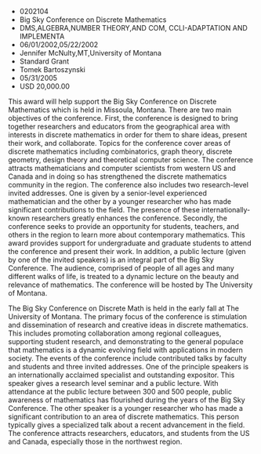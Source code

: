 
* 0202104
* Big Sky Conference on Discrete Mathematics
* DMS,ALGEBRA,NUMBER THEORY,AND COM, CCLI-ADAPTATION AND IMPLEMENTA
* 06/01/2002,05/22/2002
* Jennifer McNulty,MT,University of Montana
* Standard Grant
* Tomek Bartoszynski
* 05/31/2005
* USD 20,000.00

This award will help support the Big Sky Conference on Discrete Mathematics
which is held in Missoula, Montana. There are two main objectives of the
conference. First, the conference is designed to bring together researchers and
educators from the geographical area with interests in discrete mathematics in
order for them to share ideas, present their work, and collaborate. Topics for
the conference cover areas of discrete mathematics including combinatorics,
graph theory, discrete geometry, design theory and theoretical computer science.
The conference attracts mathematicians and computer scientists from western US
and Canada and in doing so has strengthened the discrete mathematics community
in the region. The conference also includes two research-level invited
addresses. One is given by a senior-level experienced mathematician and the
other by a younger researcher who has made significant contributions to the
field. The presence of these internationally-known researchers greatly enhances
the conference. Secondly, the conference seeks to provide an opportunity for
students, teachers, and others in the region to learn more about contemporary
mathematics. This award provides support for undergraduate and graduate students
to attend the conference and present their work. In addition, a public lecture
(given by one of the invited speakers) is an integral part of the Big Sky
Conference. The audience, comprised of people of all ages and many different
walks of life, is treated to a dynamic lecture on the beauty and relevance of
mathematics. The conference will be hosted by The University of Montana.

The Big Sky Conference on Discrete Math is held in the early fall at The
University of Montana. The primary focus of the conference is stimulation and
dissemination of research and creative ideas in discrete mathematics. This
includes promoting collaboration among regional colleagues, supporting student
research, and demonstrating to the general populace that mathematics is a
dynamic evolving field with applications in modern society. The events of the
conference include contributed talks by faculty and students and three invited
addresses. One of the principle speakers is an internationally acclaimed
specialist and outstanding expositor. This speaker gives a research level
seminar and a public lecture. With attendance at the public lecture between 300
and 500 people, public awareness of mathematics has flourished during the years
of the Big Sky Conference. The other speaker is a younger researcher who has
made a significant contribution to an area of discrete mathematics. This person
typically gives a specialized talk about a recent advancement in the field. The
conference attracts researchers, educators, and students from the US and Canada,
especially those in the northwest region.
